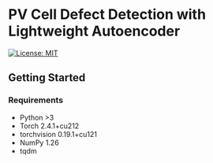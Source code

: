 # PV Cell Defect Detection with Lightweight Autoencoder
[![License: MIT](https://img.shields.io/badge/License-MIT-yellow.svg)](https://opensource.org/licenses/MIT)



## Getting Started
### Requirements
- Python >3
- Torch 2.4.1+cu212 
- torchvision 0.19.1+cu121
- NumPy 1.26
- tqdm
